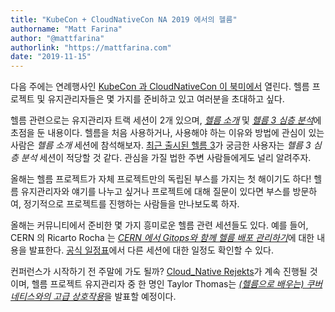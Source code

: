 ```yaml
---
title: "KubeCon + CloudNativeCon NA 2019 에서의 헬름"
authorname: "Matt Farina"
author: "@mattfarina"
authorlink: "https://mattfarina.com"
date: "2019-11-15"
---
```


다음 주에는 연례행사인 [KubeCon 과 CloudNativeCon 이 북미에서](https://events19.linuxfoundation.org/events/kubecon-cloudnativecon-north-america-2019/) 열린다. 헬름 프로젝트 및 유지관리자들은 몇 가지를 준비하고 있고 여러분을 초대하고 싶다.

헬름 관련으로는 유지관리자 트랙 세션이 2개 있으며, [_헬름 소개_](https://sched.co/UajI) 및 [_헬름 3 심층 분석_](https://sched.co/Uagg)에 초점을 둔 내용이다. 헬름을 처음 사용하거나, 사용해야 하는 이유와 방법에 관심이 있는 사람은 _헬름 소개_ 세션에 참석해보자. [최근 출시된 헬름 3](https://helm.sh/blog/helm-3-released/)가 궁금한 사용자는 _헬름 3 심층 분석_ 세션이 적당할 것 같다. 관심을 가질 법한 주변 사람들에게도 널리 알려주자.

올해는 헬름 프로젝트가 자체 프로젝트만의 독립된 부스를 가지는 첫 해이기도 하다! 헬름 유지관리자와 얘기를 나누고 싶거나 프로젝트에 대해 질문이 있다면 부스를 방문하여, 정기적으로 프로젝트를 진행하는 사람들을 만나보도록 하자.

올해는 커뮤니티에서 준비한 몇 가지 흥미로운 헬름 관련 세션들도 있다. 예를 들어, CERN 의 Ricarto Rocha 는 [_CERN 에서 Gitops와 함께 헬름 배포 관리하기_](https://sched.co/UabD)에 대한 내용을 발표한다. [공식 일정표](https://events19.linuxfoundation.org/events/kubecon-cloudnativecon-north-america-2019/schedule/)에서 다른 세션에 대한 일정도 확인할 수 있다.

컨퍼런스가 시작하기 전 주말에 가도 될까? [Cloud_Native Rejekts](https://cloud-native.rejekts.io/)가 계속 진행될 것이며, 헬름 프로젝트 유지관리자 중 한 명인 Taylor Thomas는 [_(헬름으로 배우는) 쿠버네티스와의 고급 상호작용_](https://cfp.cloud-native.rejekts.io/cloud-native-rejekts-na-2019/talk/SQ9DWX/)을 발표할 예정이다.

